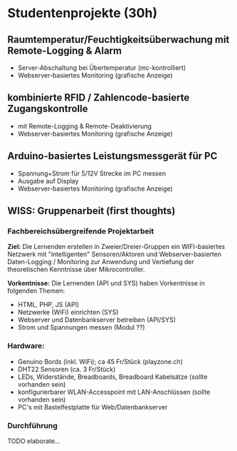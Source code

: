 # Studentenprojekte (30h)

## Raumtemperatur/Feuchtigkeitsüberwachung mit Remote-Logging & Alarm

- Server-Abschaltung bei Übertemperatur (mc-kontrolliert)
- Webserver-basiertes Monitoring (grafische Anzeige) 
	
## kombinierte RFID / Zahlencode-basierte Zugangskontrolle 

- mit Remote-Logging & Remote-Deaktivierung
- Webserver-basiertes Monitoring (grafische Anzeige) 

## Arduino-basiertes Leistungsmessgerät für PC

- Spannung+Strom für 5/12V Strecke im PC messen
- Ausgabe auf Display
- Webserver-basiertes Monitoring (grafische Anzeige) 

## WISS: Gruppenarbeit (first thoughts)

### Fachbereichsübergreifende Projektarbeit

**Ziel:** Die Lernenden erstellen in Zweier/Dreier-Gruppen ein WIFI-basiertes Netzwerk mit "intelligenten" Sensoren/Aktoren und Webserver-basierten Daten-Logging / Monitoring zur Anwendung und Vertiefung der theoretischen Kenntnisse über Mikrocontroller.

**Vorkentnisse:** Die Lernenden (API und SYS) haben Vorkentnisse in folgenden Themen:

- HTML, PHP, JS (API)
- Netzwerke (WiFi) einrichten (SYS)
- Webserver und Datenbankserver betreiben (API/SYS)
- Strom und Spannungen messen (Modul ??)

### Hardware:

- Genuino Bords (inkl. WiFi); ca 45 Fr/Stück (playzone.ch)
- DHT22 Sensoren (ca. 3 Fr/Stück)
- LEDs, Widerstände, Breadboards, Breadboard Kabelsätze (sollte vorhanden sein)
- konfigurierbarer WLAN-Accesspoint mit LAN-Anschlüssen (sollte vorhanden sein)
- PC's mit Bastelfestplatte für Web/Datenbankserver

### Durchführung

TODO elaborate...
